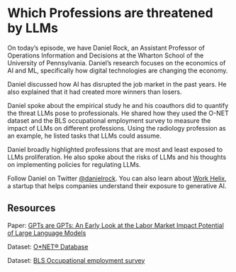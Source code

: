 # Which Professions are threatened by LLMs

On today’s episode, we have Daniel Rock, an Assistant Professor of Operations Information and Decisions at the Wharton School of the University of Pennsylvania. Daniel’s research focuses on the economics of AI and ML, specifically how digital technologies are changing the economy.

Daniel discussed how AI has disrupted the job market in the past years. He also explained that it had created more winners than losers. 

Daniel spoke about the empirical study he and his coauthors did to quantify the threat LLMs pose to professionals. He shared how they used the O-NET dataset and the BLS occupational employment survey to measure the impact of LLMs on different professions. Using the radiology profession as an example, he listed tasks that LLMs could assume.

Daniel broadly highlighted professions that are most and least exposed to LLMs proliferation. He also spoke about the risks of LLMs and his thoughts on implementing policies for regulating LLMs. 

Follow Daniel on Twitter [@danielrock](https://twitter.com/danielrock). You can also learn about [Work Helix](https://www.workhelix.com/), a startup that helps companies understand their exposure to generative AI.


## Resources

Paper: [GPTs are GPTs: An Early Look at the Labor Market Impact Potential of Large Language Models](https://arxiv.org/abs/2303.10130)

Dataset: [O*NET® Database](https://www.onetcenter.org/db_releases.html)

Dataset: [BLS Occupational employment survey](https://www.bls.gov/ooh/a-z-index.htm)
